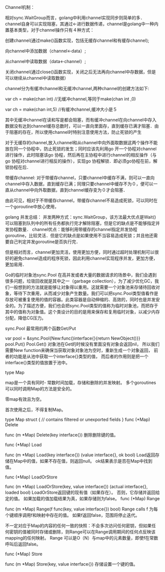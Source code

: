 Channel机制：

相对sync.WaitGroup而言，golang中利用channel实现同步则简单的多．channel自身可以实现阻塞，其通过<-进行数据传递，channel是golang中一种内置基本类型，对于channel操作只有４种方式：

创建channel(通过make()函数实现，包括无缓存channel和有缓存channel);

向channel中添加数据（channel<-data）;

从channel中读取数据（data<-channel）;

关闭channel(通过close()函数实现，关闭之后无法再向channel中存数据，但是可以继续从channel中读取数据）


channel分为有缓冲channel和无缓冲channel,两种channel的创建方法如下:

var ch = make(chan int) //无缓冲channel,等同于make(chan int ,0)

var ch = make(chan int,5) //有缓冲channel,缓冲大小是５

其中无缓冲channel在读和写是都会阻塞，而有缓冲channel在向channel中存入数据没有达到channel缓存总数时，可以一直向里面存，直到缓存已满才阻塞．由于阻塞的存在，所以使用channel时特别注意使用方法，防止死锁的产生




对于无缓存的channel,放入channel和从channel中向外面取数据这两个操作不能放在同一个协程中，防止死锁的发生；同时应该先利用go 开一个协程对channel进行操作，此时阻塞该go 协程，然后再在主协程中进行channel的相反操作（与go 协程对channel进行相反的操作），实现go 协程解锁．即必须go协程在前，解锁协程在后．

带缓存channel: 
对于带缓存channel，只要channel中缓存不满，则可以一直向 channel中存入数据，直到缓存已满；同理只要channel中缓存不为０，便可以一直从channel中向外取数据，直到channel缓存变为０才会阻塞． 

由此可见，相对于不带缓存channel，带缓存channel不易造成死锁，可以同时在一个goroutine中放心使用，

golang 并发总结： 
并发两种方式：sync.WaitGroup，该方法最大优点是Wait()可以阻塞到队列中的所有任务都执行完才解除阻塞，但是它的缺点是不能够指定并发协程数量． 
channel优点：能够利用带缓存的channel指定并发协程goroutine，比较灵活．但是它的缺点是如果使用不当容易造成死锁；并且他还需要自己判定并发goroutine是否执行完． 

但是相对而言，channel更加灵活，使用更加方便，同时通过超时处理机制可以很好的避免channel造成的程序死锁，因此利用channel实现程序并发，更加方便，更加易用． 


Go的临时对象池sync.Pool
在高并发或者大量的数据请求的场景中，我们会遇到很多问题，垃圾回收就是其中之一（garbage collection），为了减少优化GC，我们一般想到的方法就是能够让对象得以重用。这就需要一个对象池来存储待回收对象，等待下次重用，从而减少对象产生数量。我们可以把sync.Pool类型值看作是存放可被重复使用的值的容器。此类容器是自动伸缩的、高效的，同时也是并发安全的。为了描述方便，我们也会把sync.Pool类型的值称为临时对象池，而把存于其中的值称为对象值。这个类设计的目的是用来保存和复用临时对象，以减少内存分配，降低CG压力。

sync.Pool 最常用的两个函数Get/Put

var pool = &sync.Pool{New:func()interface{}{return NewObject()}}
    pool.Put()
    Pool.Get()
对象池在Get的时候没有里面没有对象会返回nil，
所以我们需要New function来确保当获取对象对象池为空时，重新生成一个对象返回，
前者的功能是从池中获取一个interface{}类型的值，
而后者的作用则是把一个interface{}类型的值放置于池中。




type Map

map是一个具有同时- 常数时间加载，存储和删除的并发映射。 多个goroutines可以同时调用Map的方法是安全的。

零map有效且为空。

首次使用之后，不得复制Map。

type Map struct {
    // contains filtered or unexported fields
}
func (*Map) Delete

func (m *Map) Delete(key interface{})
删除删除键的值。

func (*Map) Load

func (m *Map) Load(key interface{}) (value interface{}, ok bool)
Load返回存储在Map中的值，如果不存在值，则返回null。 ok结果表示是否在Map中找到值。

func (*Map) LoadOrStore

func (m *Map) LoadOrStore(key, value interface{}) (actual interface{}, loaded bool)
LoadOrStore返回键的现有值（如果存在）。 否则，它存储并返回给定的值。 如果加载的值加载结果为真，如果存储则为false。
func (*Map) Range

func (m *Map) Range(f func(key, value interface{}) bool)
Range calls f 为每个键顺序调用f和映射中存在的值。 如果f返回false，范围将停止迭代。

不一定对应于Map的内容的任何一致的快照：不会多次访问任何密钥，但如果任何密钥的值被同时存储或删除，则Range可以在Range调用期间的任何点反映该mapping的任何映射。
Range 可以是O（N）与map中的元素数量，即使f在常数呼叫后返回false。

func (*Map) Store

func (m *Map) Store(key, value interface{})
存储设置一个键的值。

